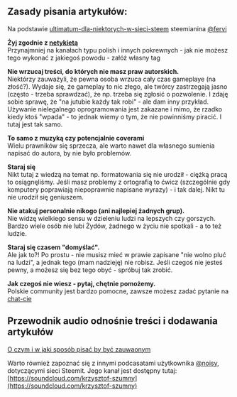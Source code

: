 ## Zasady pisania artykułów:

Na podstawie [ultimatum-dla-niektorych-w-sieci-steem](https://steemit.com/polish/@fervi/ultimatum-dla-niektorych-w-sieci-steem) steemianina [@fervi](https://steemit.com/polish/@fervi)



**Żyj zgodnie z [netykietą](https://pl.wikipedia.org/wiki/Netykieta)**  
Przynajmniej na kanałach typu polish i innych pokrewnych - jak nie możesz tego wykonać z jakiegoś powodu - załóż własny tag


**Nie wrzucaj treści, do których nie masz praw autorskich.**  
Niektórzy zauważyli, że pewna osoba wrzuca cały czas gameplaye (na złość?). Wydaje się, że gameplay to nic złego, ale twórcy zastrzegają jasno (często - trzeba sprawdzać), że np. trzeba się zgłosić o pozwolenie. I zdaję sobie sprawę, że "na jutubie każdy tak robi" - ale dam inny przykład. Używanie nielegalnego oprogramowania jest zakazane i mimo, że rzadko kiedy ktoś "wpada" - to jednak wiemy o tym, że nie powinniśmy piracić. I tutaj jest tak samo.

**To samo z muzyką czy potencjalnie coverami**  
Wielu prawników się sprzecza, ale warto nawet dla własnego sumienia napisać do autora, by nie było problemów.

**Staraj się**  
Nikt tutaj z wiedzą na temat np. formatowania się nie urodził - ciężką pracą to osiągnęliśmy. Jeśli masz problemy z ortografią to ćwicz (szczególnie gdy komputery poprawiają niepoprawnie napisane wyrazy) - i tak dalej. Nikt tu nie urodził się geniuszem.

**Nie atakuj personalnie nikogo (ani najlepiej żadnych grup).**  
Nie widzę wielkiego sensu w dzieleniu ludzi na lepszych czy gorszych. Bardzo wiele osób nie lubi Żydów, żadnego w życiu nie spotkali - a to też ludzie.

**Staraj się czasem "domyślać".**  
Ale jak to?! Po prostu - nie musisz mieć w prawie zapisane "nie wolno pluć na ludzi", a jednak tego (mam nadzieję) nie robisz. Jeśli czegoś nie jesteś pewny, a możesz się bez tego obyć - spróbuj tak zrobić.

**Jak czegoś nie wiesz - pytaj, chętnie pomożemy.**  
Polskie community jest bardzo pomocne, zawsze możesz zadać pytanie na [chat-cie](https://steemit.chat/channel/polish)

## Przewodnik audio odnośnie treści i dodawania artykułów


[O czym i w jaki sposób pisać by być zauwaonym](https://steemit.com/dsound/@noisy2/o-czym-i-w-jaki-sposb-pisa-by-by-zauwaonym)

Warto również zapoznać się z innymi podcasatami użytkownika [@noisy](https://steemit.com/@noisy), dotyczącymi sieci Steemit.
Jego kanał jest dostępny tutaj: [https://soundcloud.com/krzysztof-szumny](https://soundcloud.com/krzysztof-szumny)
